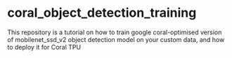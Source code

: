 # coral_object_detection_training
This repository is a tutorial on how to train google coral-optimised version of mobilenet_ssd_v2 object detection model on your custom data, and how to deploy it for Coral TPU 
